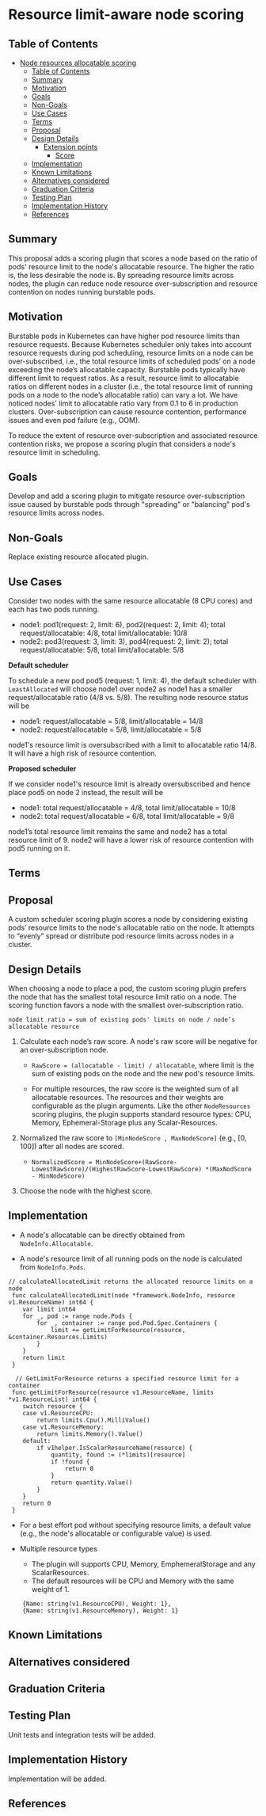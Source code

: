 # Resource limit-aware node scoring

## Table of Contents

<!-- toc -->
- [Node resources allocatable scoring](#node-resources-allocatable-scoring)
  - [Table of Contents](#table-of-contents)
  - [Summary](#summary)
  - [Motivation](#motivation)
  - [Goals](#goals)
  - [Non-Goals](#non-goals)
  - [Use Cases](#use-cases)
  - [Terms](#terms)
  - [Proposal](#proposal)
  - [Design Details](#design-details)
    - [Extension points](#extension-points)
      - [Score](#score)
  - [Implementation](#implementation)
  - [Known Limitations](#known-limitations)
  - [Alternatives considered](#alternatives-considered)
  - [Graduation Criteria](#graduation-criteria)
  - [Testing Plan](#testing-plan)
  - [Implementation History](#implementation-history)
  - [References](#references)
<!-- /toc -->

## Summary

This proposal adds a scoring plugin that scores a node based on the ratio of  pods' resource limit to the node's allocatable resource. The higher the ratio is, the less desirable the node is. By spreading resource limits across nodes, the plugin can reduce node resource over-subscription and resource contention on nodes running burstable pods. 

## Motivation

Burstable pods in Kubernetes can have higher pod resource limits than resource requests. Because Kubernetes scheduler only takes into account resource requests during pod scheduling, resource limits on a node can be over-subscribed, i.e., the total resource limits of scheduled pods’ on a node exceeding the node’s allocatable capacity. Burstable pods typically have different limit to request ratios. As a result, resource limit to allocatable ratios on different nodes in a cluster (i.e., the total resource limit of running pods on a node to the node’s allocatable ratio) can vary a lot. We have noticed nodes' limit to allocatable ratio vary from 0.1 to 6 in production clusters. Over-subscription can cause resource contention, performance issues and even pod failure (e.g., OOM). 

To reduce the extent of resource over-subscription and associated resource contention risks, we propose a scoring plugin that considers a node's resource limit in scheduling.

## Goals
Develop and add a scoring plugin to mitigate resource over-subscription issue caused by burstable pods through "spreading" or "balancing" pod's resource limits across nodes. 

## Non-Goals
Replace existing resource allocated plugin. 

## Use Cases
Consider two nodes with the same resource allocatable (8 CPU cores) and each has two pods running.
- node1: pod1(request: 2, limit: 6), pod2(request: 2, limit: 4); total request/allocatable: 4/8, total limit/allocatable: 10/8
- node2: pod3(request: 3, limit: 3), pod4(request: 2, limit: 2); total request/allocatable: 5/8, total limit/allocatable: 5/8

**Default scheduler**

To schedule a new pod pod5 (request: 1, limit: 4), the default scheduler with `LeastAllocated` will choose node1 over node2 as node1 has a smaller request/allocatable ratio (4/8 vs. 5/8). The resulting node resource status will be
- node1: request/allocatable = 5/8, limit/allocatable = 14/8  
- node2: request/allocatable = 5/8, limit/allocatable = 5/8

node1's resource limit is oversubscribed with a limit to allocatable ratio 14/8.  It will have a high risk of resource contention.

**Proposed scheduler**

If we consider node1's resource limit is already oversubscribed and hence place pod5 on node 2 instead, the result will be 
- node1: total request/allocatable = 4/8, total limit/allocatable = 10/8  
- node2: total request/allocatable = 6/8, total limit/allocatable = 9/8

node1’s total resource limit remains the same and node2 has a total resource limit of 9. node2 will have a lower risk of resource contention with pod5 running on it. 

## Terms

## Proposal

A custom scheduler scoring plugin scores a node by considering existing pods’ resource limits to the node's allocatable ratio on the node. It attempts to “evenly” spread or distribute pod resource limits across nodes in a cluster. 

## Design Details

When choosing a node to place a pod, the custom scoring plugin prefers the node that has the smallest total resource limit ratio on a node. The scoring function favors a node with the smallest over-subscription ratio.

   `node limit ratio = sum of existing pods' limits on node / node’s allocatable resource`
   
1. Calculate each node’s raw score. A node's raw score will be negative for an over-subscription node.
    
    - `RawScore = (allocatable - limit) / allocatable`, where limit is the sum of existing pods on the node and the new pod's resource limits.
    
    - For multiple resources, the raw score is the weighted sum of all allocatable resources. The resources and their weights are configurable as the plugin arguments. Like the other `NodeResources` scoring plugins, the plugin supports standard resource types: CPU, Memory, Ephemeral-Storage plus any Scalar-Resources. 

2. Normalized the raw score to `[MinNodeScore , MaxNodeScore]` (e.g., [0, 100]) after all nodes are scored.

    - `NormalizedScore = MinNodeScore+(RawScore-LowestRawScore)/(HighestRawScore-LowestRawScore) *(MaxNodScore - MinNodeScore)`

3. Choose the node with the highest score.

## Implementation

- A node's allocatable can be directly obtained from `NodeInfo.Allocatable`. 

- A node's resource limit of all running pods on the node is calculated from `NodeInfo.Pods`.

```
// calculateAllocatedLimit returns the allocated resource limits on a node
 func calculateAllocatedLimit(node *framework.NodeInfo, resource v1.ResourceName) int64 {
 	var limit int64
 	for _, pod := range node.Pods {
 		for _, container := range pod.Pod.Spec.Containers {
 			limit += getLimitForResource(resource, &container.Resources.Limits)
 		}
 	}
 	return limit
 }

  // GetLimitForResource returns a specified resource limit for a container
 func getLimitForResource(resource v1.ResourceName, limits *v1.ResourceList) int64 {
 	switch resource {
 	case v1.ResourceCPU:
 		return limits.Cpu().MilliValue()
 	case v1.ResourceMemory:
 		return limits.Memory().Value()
 	default:
 		if v1helper.IsScalarResourceName(resource) {
 			quantity, found := (*limits)[resource]
 			if !found {
 				return 0
 			}
 			return quantity.Value()
 		}
 	}
 	return 0
 }
```
- For a best effort pod without specifying resource limits, a default value (e.g., the node's allocatable or configurable value) is used. 
  
- Multiple resource types

  - The plugin will supports CPU, Memory, EmphemeralStorage and any ScalarResources. 
  - The default resources will be CPU and Memory with the same weight of 1. 
```
	{Name: string(v1.ResourceCPU), Weight: 1},
 	{Name: string(v1.ResourceMemory), Weight: 1}
```

## Known Limitations

## Alternatives considered

## Graduation Criteria

## Testing Plan
Unit tests and integration tests will be added.

## Implementation History
Implementation will be added.

## References
